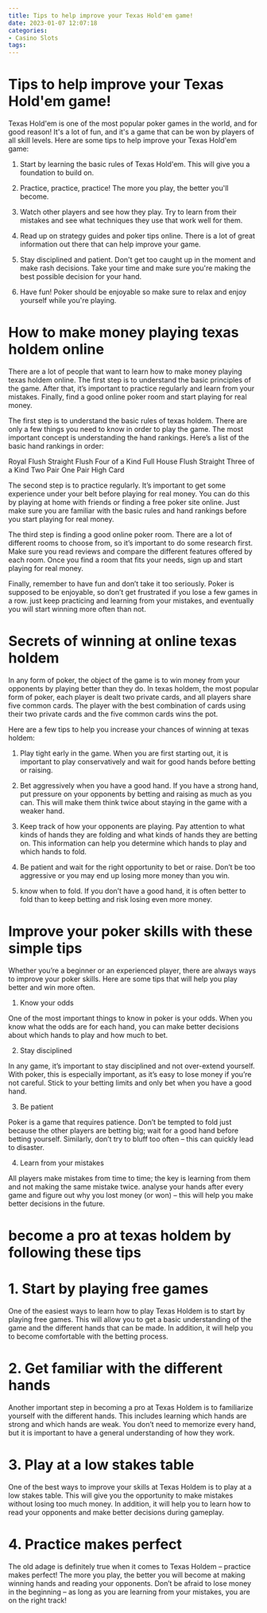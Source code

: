 ```yaml
---
title: Tips to help improve your Texas Hold'em game!
date: 2023-01-07 12:07:18
categories:
- Casino Slots
tags:
---
```



#  Tips to help improve your Texas Hold'em game!

Texas Hold'em is one of the most popular poker games in the world, and for good reason! It's a lot of fun, and it's a game that can be won by players of all skill levels. Here are some tips to help improve your Texas Hold'em game:

1. Start by learning the basic rules of Texas Hold'em. This will give you a foundation to build on.

2. Practice, practice, practice! The more you play, the better you'll become.

3. Watch other players and see how they play. Try to learn from their mistakes and see what techniques they use that work well for them.

4. Read up on strategy guides and poker tips online. There is a lot of great information out there that can help improve your game.

5. Stay disciplined and patient. Don't get too caught up in the moment and make rash decisions. Take your time and make sure you're making the best possible decision for your hand.

6. Have fun! Poker should be enjoyable so make sure to relax and enjoy yourself while you're playing.

#  How to make money playing texas holdem online

There are a lot of people that want to learn how to make money playing texas holdem online. The first step is to understand the basic principles of the game. After that, it’s important to practice regularly and learn from your mistakes. Finally, find a good online poker room and start playing for real money.

The first step is to understand the basic rules of texas holdem. There are only a few things you need to know in order to play the game. The most important concept is understanding the hand rankings. Here’s a list of the basic hand rankings in order:

Royal Flush
 Straight Flush Four of a Kind Full House Flush Straight Three of a Kind Two Pair One Pair High Card

The second step is to practice regularly. It’s important to get some experience under your belt before playing for real money. You can do this by playing at home with friends or finding a free poker site online. Just make sure you are familiar with the basic rules and hand rankings before you start playing for real money.

The third step is finding a good online poker room. There are a lot of different rooms to choose from, so it’s important to do some research first. Make sure you read reviews and compare the different features offered by each room. Once you find a room that fits your needs, sign up and start playing for real money.

Finally, remember to have fun and don’t take it too seriously. Poker is supposed to be enjoyable, so don’t get frustrated if you lose a few games in a row. just keep practicing and learning from your mistakes, and eventually you will start winning more often than not.

#  Secrets of winning at online texas holdem

In any form of poker, the object of the game is to win money from your opponents by playing better than they do. In texas holdem, the most popular form of poker, each player is dealt two private cards, and all players share five common cards. The player with the best combination of cards using their two private cards and the five common cards wins the pot.

Here are a few tips to help you increase your chances of winning at texas holdem:

1. Play tight early in the game. When you are first starting out, it is important to play conservatively and wait for good hands before betting or raising.

2. Bet aggressively when you have a good hand. If you have a strong hand, put pressure on your opponents by betting and raising as much as you can. This will make them think twice about staying in the game with a weaker hand.

3. Keep track of how your opponents are playing. Pay attention to what kinds of hands they are folding and what kinds of hands they are betting on. This information can help you determine which hands to play and which hands to fold.

4. Be patient and wait for the right opportunity to bet or raise. Don’t be too aggressive or you may end up losing more money than you win.

5. know when to fold. If you don’t have a good hand, it is often better to fold than to keep betting and risk losing even more money.

#  Improve your poker skills with these simple tips

Whether you’re a beginner or an experienced player, there are always ways to improve your poker skills. Here are some tips that will help you play better and win more often.

1. Know your odds

One of the most important things to know in poker is your odds. When you know what the odds are for each hand, you can make better decisions about which hands to play and how much to bet.

2. Stay disciplined

In any game, it’s important to stay disciplined and not over-extend yourself. With poker, this is especially important, as it’s easy to lose money if you’re not careful. Stick to your betting limits and only bet when you have a good hand.

3. Be patient

Poker is a game that requires patience. Don’t be tempted to fold just because the other players are betting big; wait for a good hand before betting yourself. Similarly, don’t try to bluff too often – this can quickly lead to disaster.

4. Learn from your mistakes

All players make mistakes from time to time; the key is learning from them and not making the same mistake twice. analyse your hands after every game and figure out why you lost money (or won) – this will help you make better decisions in the future.

#  become a pro at texas holdem by following these tips

# 1. Start by playing free games

One of the easiest ways to learn how to play Texas Holdem is to start by playing free games. This will allow you to get a basic understanding of the game and the different hands that can be made. In addition, it will help you to become comfortable with the betting process.

# 2. Get familiar with the different hands

Another important step in becoming a pro at Texas Holdem is to familiarize yourself with the different hands. This includes learning which hands are strong and which hands are weak. You don’t need to memorize every hand, but it is important to have a general understanding of how they work.

# 3. Play at a low stakes table

One of the best ways to improve your skills at Texas Holdem is to play at a low stakes table. This will give you the opportunity to make mistakes without losing too much money. In addition, it will help you to learn how to read your opponents and make better decisions during gameplay.

# 4. Practice makes perfect

The old adage is definitely true when it comes to Texas Holdem – practice makes perfect! The more you play, the better you will become at making winning hands and reading your opponents. Don’t be afraid to lose money in the beginning – as long as you are learning from your mistakes, you are on the right track!